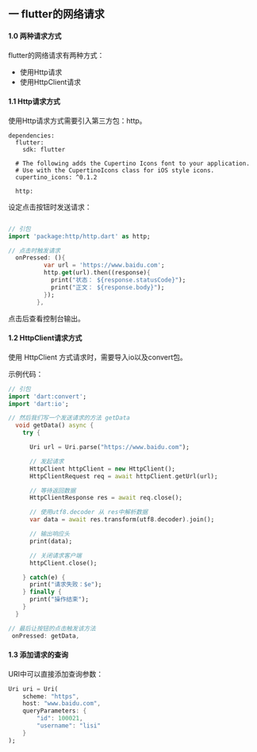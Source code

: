 ## 一 flutter的网络请求

#### 1.0  两种请求方式

flutter的网络请求有两种方式：
- 使用Http请求
- 使用HttpClient请求

#### 1.1 Http请求方式

使用Http请求方式需要引入第三方包：http。
```
dependencies:
  flutter:
    sdk: flutter

  # The following adds the Cupertino Icons font to your application.
  # Use with the CupertinoIcons class for iOS style icons.
  cupertino_icons: ^0.1.2

  http:
```

设定点击按钮时发送请求：
```dart

// 引包
import 'package:http/http.dart' as http;

// 点击时触发请求
  onPressed: (){
          var url = 'https://www.baidu.com';
          http.get(url).then((response){
            print("状态： ${response.statusCode}");
            print("正文： ${response.body}");
          });
        },
```

点击后查看控制台输出。

#### 1.2 HttpClient请求方式

使用 HttpClient 方式请求时，需要导入io以及convert包。  

示例代码：
```dart
// 引包
import 'dart:convert';
import 'dart:io';

// 然后我们写一个发送请求的方法 getData
  void getData() async {
    try {

      Uri url = Uri.parse("https://www.baidu.com");

      // 发起请求
      HttpClient httpClient = new HttpClient();
      HttpClientRequest req = await httpClient.getUrl(url);

      // 等待返回数据
      HttpClientResponse res = await req.close();

      // 使用utf8.decoder 从 res中解析数据
      var data = await res.transform(utf8.decoder).join();

      // 输出响应头
      print(data);

      // 关闭请求客户端
      httpClient.close();

    } catch(e) {
      print("请求失败：$e");
    } finally {
      print("操作结束");
    }
  }

// 最后让按钮的点击触发该方法
 onPressed: getData,
```

#### 1.3 添加请求的查询

URI中可以直接添加查询参数：
```dart
Uri uri = Uri(
    scheme: "https",
    host: "www.baidu.com",
    queryParameters: {
        "id": 100021,
        "username": "lisi"
    }
);
```